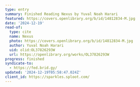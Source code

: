 ```yaml
---
type: entry
summary: Finished Reading Nexus by Yuval Noah Harari
featured: https://covers.openlibrary.org/b/id/14812834-M.jpg
date: '2024-12-19'
read-of:
  type: cite
  name: Nexus
  photo: https://covers.openlibrary.org/b/id/14812834-M.jpg
  author: Yuval Noah Harari
  uid: olid:OL37826293W
  url: https://openlibrary.org/works/OL37826293W
progress: finished
syndicate-to:
  - https://fed.brid.gy/
updated: '2024-12-19T05:58:47.024Z'
client_id: https://sparkles.sploot.com/
---
```

